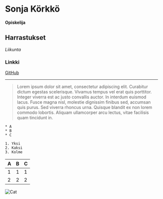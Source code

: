 # Sonja Körkkö
**Opiskelija**

## Harrastukset
*Liikunta*

### Linkki
[GitHub](https://github.com/vimzone)

---

>Lorem ipsum dolor sit amet, consectetur adipiscing elit. Curabitur dictum egestas scelerisque. Vivamus tempus vel erat quis porttitor. Integer viverra est ac justo convallis auctor. In interdum euismod lacus. Fusce magna nisl, molestie dignissim finibus sed, accumsan quis purus. Sed viverra rhoncus urna. Quisque blandit ex non lorem commodo lobortis. Aliquam ullamcorper arcu lectus, vitae facilisis quam tincidunt in.

```
* A
* B
* C

1. Yksi
2. Kaksi
3. Kolme
```

A | B | C |
 |----------|----------|----------|
 | 1 | 1 | 1 |
 | 2 | 2 | 2 |

![Cat][Cat]

[Cat]: https://upload.wikimedia.org/wikipedia/commons/thumb/8/84/Siamese_cat_of_Altai_shepherds.jpg/1280px-Siamese_cat_of_Altai_shepherds.jpg